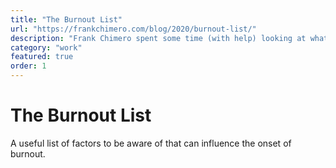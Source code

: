 ```yaml
---
title: "The Burnout List"
url: "https://frankchimero.com/blog/2020/burnout-list/"
description: "Frank Chimero spent some time (with help) looking at what parts of his burnout were on him and what parts were outside of his control. The result was this useful list of factors to be aware of that can influence the onset of burnout."
category: "work"
featured: true
order: 1
---
```


# The Burnout List

A useful list of factors to be aware of that can influence the onset of burnout.